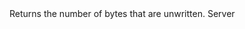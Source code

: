 <function name="GetNumBytesLeft" parent="bf_write" type="classfunc">
	<description>
		Returns the number of bytes that are unwritten.
		<added version="0.4"></added>
	</description>
	<realm>Server</realm>
	<rets>
		<ret name="bytes" type="number"></ret>
	</rets>
</function>